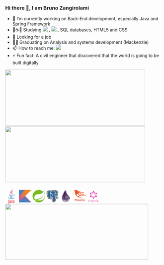 ### Hi there 👋, I am Bruno Zangirolami

- 🔭 I’m currently working on Back-End development, especially Java and Spring Framework
- 🤯☕🤓 Studying <img height="18px" src="https://img.shields.io/badge/Java-ED8B00?style=for-the-badge&logo=java&logoColor=white"> , <img height="18px" src="https://img.shields.io/badge/Kotlin-0095D5?&style=for-the-badge&logo=kotlin&logoColor=white"> , SQL databases, HTML5 and CSS
- 🤔 Looking for a job
- 👨‍🎓 Graduating on Analysis and systems development (Mackenzie)
- 📫 How to reach me: <a href="https://www.linkedin.com/in/bruno-zangirolami" target="_blank"><img height="18px" src="https://img.shields.io/badge/LinkedIn-0077B5?style=for-the-badge&logo=linkedin&logoColor=white" target="_blank"></a>
- ⚡ Fun fact: A civil engineer that discovered that the world is going to be built digitally


<div>
  <a href="https://github.com/bzangi"></a>
  <img height="180em" width="450em" src="https://github-readme-stats.vercel.app/api?username=bzangi&show_icons=true&theme=merko&include_all_commits=true&count_private=true&hide_border=true"/>
  <img height="180em" width="450em" src="https://github-readme-stats.vercel.app/api/top-langs/?username=bzangi&layout=compact&langs_count=7&theme=merko&hide_border=true&hide=javascript"/>
</div>

<div style="display: inline_block"><br>
  <img align="center" alt="Bruno-Java" title="Java" height="50" width="40" src="https://raw.githubusercontent.com/devicons/devicon/master/icons/java/java-original-wordmark.svg">
  <img align="center" alt="Bruno-Kotlin" title="Kotlin" height="40" width="40" src="https://raw.githubusercontent.com/devicons/devicon/master/icons/kotlin/kotlin-original.svg">
  <img align="center" alt="Bruno-Spring" title="Spring Framework" height="40" width="40" src="https://raw.githubusercontent.com/devicons/devicon/master/icons/spring/spring-original.svg">
  <img align="center" alt="Bruno-PostgreSQL" title="PostgreSQL" height="40" width="40" src="https://raw.githubusercontent.com/devicons/devicon/master/icons/postgresql/postgresql-original.svg">
  <img align="center" alt="Bruno-Elixir" title="Elixir" height="40" width="40" src="https://raw.githubusercontent.com/devicons/devicon/master/icons/elixir/elixir-original.svg">
  <img align="center" alt="Bruno-Phx" title="Phoenix" height="40" width="40" src="https://raw.githubusercontent.com/devicons/devicon/master/icons/phoenix/phoenix-original-wordmark.svg">
  <img align="center" alt="Bruno-Graphql" title="Graphql" height="40" width="40" src="https://raw.githubusercontent.com/devicons/devicon/master/icons/graphql/graphql-plain-wordmark.svg">
</div>

<div> 
    <img height="180em" width="460em" src="https://github-readme-stats.vercel.app/api/wakatime?username=@bzangi&layout=compact&range=all_time&theme=merko&hide_border=true"/> 
</div>
  

  
